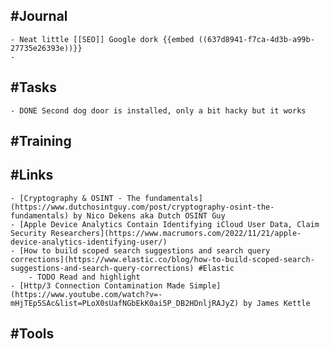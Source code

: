 ## #Journal
	- Neat little [[SEO]] Google dork {{embed ((637d8941-f7ca-4d3b-a99b-27735e26393e))}}
	-
## #Tasks
	- DONE Second dog door is installed, only a bit hacky but it works
## #Training
## #Links
	- [Cryptography & OSINT - The fundamentals](https://www.dutchosintguy.com/post/cryptography-osint-the-fundamentals) by Nico Dekens aka Dutch OSINT Guy
	- [Apple Device Analytics Contain Identifying iCloud User Data, Claim Security Researchers](https://www.macrumors.com/2022/11/21/apple-device-analytics-identifying-user/)
	- [How to build scoped search suggestions and search query corrections](https://www.elastic.co/blog/how-to-build-scoped-search-suggestions-and-search-query-corrections) #Elastic
		- TODO Read and highlight
	- [Http/3 Connection Contamination Made Simple](https://www.youtube.com/watch?v=-mHjTEp5SAc&list=PLoX0sUafNGbEkK0ai5P_DB2HDnljRAJyZ) by James Kettle
## #Tools